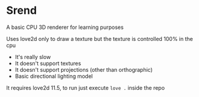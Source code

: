 # Srend

A basic CPU 3D renderer for learning purposes

Uses love2d only to draw a texture but the texture is controlled 100% in the cpu

- It's really slow
- It doesn't support textures
- It doesn't support projections (other than orthographic)
- Basic directional lighting model

It requires love2d 11.5, to run just execute `love .` inside the repo